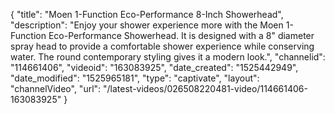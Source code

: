 {
    "title": "Moen 1-Function Eco-Performance 8-Inch Showerhead",
    "description": "Enjoy your shower experience more with the Moen 1-Function Eco-Performance Showerhead. It is designed with a 8\" diameter spray head to provide a comfortable shower experience while conserving water. The round contemporary styling gives it a modern look.",
    "channelid": "114661406",
    "videoid": "163083925",
    "date_created": "1525442949",
    "date_modified": "1525965181",
    "type": "captivate",
    "layout": "channelVideo",
    "url": "\/latest-videos\/026508220481-video\/114661406-163083925"
}